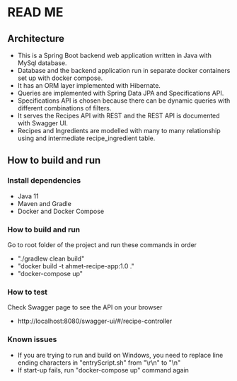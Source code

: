# READ ME

## Architecture
 * This is a Spring Boot backend web application written in Java with MySql database. 
 * Database and the backend application run in separate docker containers set up with docker compose. 
 * It has an ORM layer implemented with Hibernate. 
 * Queries are implemented with Spring Data JPA and Specifications API.
 * Specifications API is chosen because there can be dynamic queries with different combinations of filters.
 * It serves the Recipes API with REST and the REST API is documented with Swagger UI.
 * Recipes and Ingredients are modelled with many to many relationship using and intermediate recipe_ingredient table.

## How to build and run

### Install dependencies
* Java 11
* Maven and Gradle
* Docker and Docker Compose

### How to build and run
Go to root folder of the project and run these commands in order

* "./gradlew clean build"
* "docker build -t ahmet-recipe-app:1.0 ."
* "docker-compose up"

### How to test
Check Swagger page to see the API on your browser

* http://localhost:8080/swagger-ui/#/recipe-controller

### Known issues
* If you are trying to run and build on Windows, you need to replace line ending characters in "entryScript.sh" from "\r\n" to "\n"
* If start-up fails, run "docker-compose up" command again
